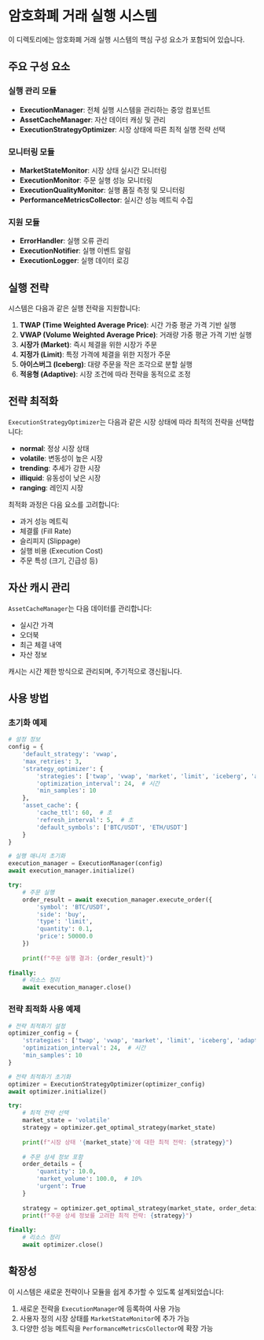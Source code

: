 # 암호화폐 거래 실행 시스템

이 디렉토리에는 암호화폐 거래 실행 시스템의 핵심 구성 요소가 포함되어 있습니다. 

## 주요 구성 요소

### 실행 관리 모듈
- **ExecutionManager**: 전체 실행 시스템을 관리하는 중앙 컴포넌트
- **AssetCacheManager**: 자산 데이터 캐싱 및 관리
- **ExecutionStrategyOptimizer**: 시장 상태에 따른 최적 실행 전략 선택

### 모니터링 모듈
- **MarketStateMonitor**: 시장 상태 실시간 모니터링
- **ExecutionMonitor**: 주문 실행 성능 모니터링
- **ExecutionQualityMonitor**: 실행 품질 측정 및 모니터링
- **PerformanceMetricsCollector**: 실시간 성능 메트릭 수집

### 지원 모듈
- **ErrorHandler**: 실행 오류 관리
- **ExecutionNotifier**: 실행 이벤트 알림
- **ExecutionLogger**: 실행 데이터 로깅

## 실행 전략

시스템은 다음과 같은 실행 전략을 지원합니다:

1. **TWAP (Time Weighted Average Price)**: 시간 가중 평균 가격 기반 실행
2. **VWAP (Volume Weighted Average Price)**: 거래량 가중 평균 가격 기반 실행
3. **시장가 (Market)**: 즉시 체결을 위한 시장가 주문
4. **지정가 (Limit)**: 특정 가격에 체결을 위한 지정가 주문
5. **아이스버그 (Iceberg)**: 대량 주문을 작은 조각으로 분할 실행
6. **적응형 (Adaptive)**: 시장 조건에 따라 전략을 동적으로 조정

## 전략 최적화

`ExecutionStrategyOptimizer`는 다음과 같은 시장 상태에 따라 최적의 전략을 선택합니다:

- **normal**: 정상 시장 상태
- **volatile**: 변동성이 높은 시장
- **trending**: 추세가 강한 시장
- **illiquid**: 유동성이 낮은 시장
- **ranging**: 레인지 시장

최적화 과정은 다음 요소를 고려합니다:
- 과거 성능 메트릭
- 체결률 (Fill Rate)
- 슬리피지 (Slippage)
- 실행 비용 (Execution Cost)
- 주문 특성 (크기, 긴급성 등)

## 자산 캐시 관리

`AssetCacheManager`는 다음 데이터를 관리합니다:
- 실시간 가격
- 오더북
- 최근 체결 내역
- 자산 정보

캐시는 시간 제한 방식으로 관리되며, 주기적으로 갱신됩니다.

## 사용 방법

### 초기화 예제

```python
# 설정 정보
config = {
    'default_strategy': 'vwap',
    'max_retries': 3,
    'strategy_optimizer': {
        'strategies': ['twap', 'vwap', 'market', 'limit', 'iceberg', 'adaptive'],
        'optimization_interval': 24,  # 시간
        'min_samples': 10
    },
    'asset_cache': {
        'cache_ttl': 60,  # 초
        'refresh_interval': 5,  # 초
        'default_symbols': ['BTC/USDT', 'ETH/USDT']
    }
}

# 실행 매니저 초기화
execution_manager = ExecutionManager(config)
await execution_manager.initialize()

try:
    # 주문 실행
    order_result = await execution_manager.execute_order({
        'symbol': 'BTC/USDT',
        'side': 'buy',
        'type': 'limit',
        'quantity': 0.1,
        'price': 50000.0
    })
    
    print(f"주문 실행 결과: {order_result}")
    
finally:
    # 리소스 정리
    await execution_manager.close()
```

### 전략 최적화 사용 예제

```python
# 전략 최적화기 설정
optimizer_config = {
    'strategies': ['twap', 'vwap', 'market', 'limit', 'iceberg', 'adaptive'],
    'optimization_interval': 24,  # 시간
    'min_samples': 10
}

# 전략 최적화기 초기화
optimizer = ExecutionStrategyOptimizer(optimizer_config)
await optimizer.initialize()

try:
    # 최적 전략 선택
    market_state = 'volatile'
    strategy = optimizer.get_optimal_strategy(market_state)
    
    print(f"시장 상태 '{market_state}'에 대한 최적 전략: {strategy}")
    
    # 주문 상세 정보 포함
    order_details = {
        'quantity': 10.0,
        'market_volume': 100.0,  # 10%
        'urgent': True
    }
    
    strategy = optimizer.get_optimal_strategy(market_state, order_details)
    print(f"주문 상세 정보를 고려한 최적 전략: {strategy}")
    
finally:
    # 리소스 정리
    await optimizer.close()
```

## 확장성

이 시스템은 새로운 전략이나 모듈을 쉽게 추가할 수 있도록 설계되었습니다:

1. 새로운 전략을 `ExecutionManager`에 등록하여 사용 가능
2. 사용자 정의 시장 상태를 `MarketStateMonitor`에 추가 가능
3. 다양한 성능 메트릭을 `PerformanceMetricsCollector`에 확장 가능 